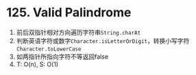 # 125. Valid Palindrome

1. 前后双指针相对方向遍历字符串`String.charAt`
2. 判断英语字符或数字`Character.isLetterOrDigit`，转换小写字符`Character.toLowerCase`
3. 如两指针所指向字符不等返回false
4. T: O(n), S: O(1)